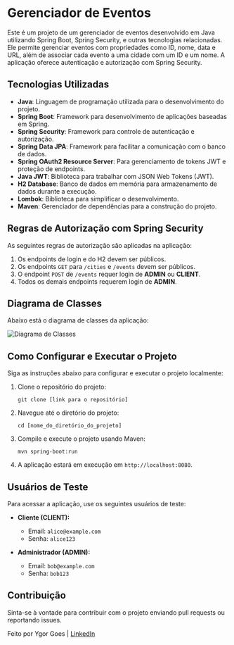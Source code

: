# Gerenciador de Eventos

Este é um projeto de um gerenciador de eventos desenvolvido em Java utilizando Spring Boot, Spring Security, e outras tecnologias relacionadas. Ele permite gerenciar eventos com propriedades como ID, nome, data e URL, além de associar cada evento a uma cidade com um ID e um nome. A aplicação oferece autenticação e autorização com Spring Security.

## Tecnologias Utilizadas

- **Java**: Linguagem de programação utilizada para o desenvolvimento do projeto.
- **Spring Boot**: Framework para desenvolvimento de aplicações baseadas em Spring.
- **Spring Security**: Framework para controle de autenticação e autorização.
- **Spring Data JPA**: Framework para facilitar a comunicação com o banco de dados.
- **Spring OAuth2 Resource Server**: Para gerenciamento de tokens JWT e proteção de endpoints.
- **Java JWT**: Biblioteca para trabalhar com JSON Web Tokens (JWT).
- **H2 Database**: Banco de dados em memória para armazenamento de dados durante a execução.
- **Lombok**: Biblioteca para simplificar o desenvolvimento.
- **Maven**: Gerenciador de dependências para a construção do projeto.

## Regras de Autorização com Spring Security

As seguintes regras de autorização são aplicadas na aplicação:

1. Os endpoints de login e do H2 devem ser públicos.
2. Os endpoints `GET` para `/cities` e `/events` devem ser públicos.
3. O endpoint `POST` de `/events` requer login de **ADMIN** ou **CLIENT**.
4. Todos os demais endpoints requerem login de **ADMIN**.

## Diagrama de Classes

Abaixo está o diagrama de classes da aplicação:

![Diagrama de Classes](event-manager-showcase/security-events-manager/src/main/resources/templates/diagram.png)

## Como Configurar e Executar o Projeto

Siga as instruções abaixo para configurar e executar o projeto localmente:

1. Clone o repositório do projeto:

    ```shell
    git clone [link para o repositório]
    ```

2. Navegue até o diretório do projeto:

    ```shell
    cd [nome_do_diretório_do_projeto]
    ```

3. Compile e execute o projeto usando Maven:

    ```shell
    mvn spring-boot:run
    ```

4. A aplicação estará em execução em `http://localhost:8080`.

## Usuários de Teste

Para acessar a aplicação, use os seguintes usuários de teste:

- **Cliente (CLIENT):**
    - Email: `alice@example.com`
    - Senha: `alice123`

- **Administrador (ADMIN):**
    - Email: `bob@example.com`
    - Senha: `bob123`

## Contribuição

Sinta-se à vontade para contribuir com o projeto enviando pull requests ou reportando issues.

Feito por Ygor Goes | [LinkedIn](https://linkedin.com/in/ygor-goes)
